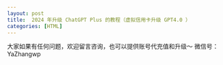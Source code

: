 ```yaml
---
layout: post
title:  2024 年升级 ChatGPT Plus 的教程（虚拟信用卡升级 GPT4.0 ）
categories: [HTML]
---
```


大家如果有任何问题，欢迎留言咨询，也可以提供账号代充值和升级～
微信号：YaZhangwp
